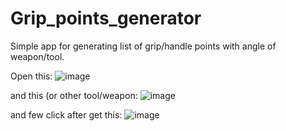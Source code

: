 # Grip_points_generator
Simple app for generating list of grip/handle points with angle of weapon/tool.

Open this:
![image](https://user-images.githubusercontent.com/53059208/173203313-6ba32707-c757-44b5-bb4f-a4a4243eb7e5.png)

and this (or other tool/weapon:
![image](https://user-images.githubusercontent.com/53059208/173203319-c89a48e6-0db6-4850-b9e4-942d81034763.png)

and few click after get this: 
![image](https://user-images.githubusercontent.com/53059208/173203332-0cebc67c-952b-4ebe-883f-890b03292e92.png)
